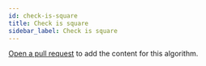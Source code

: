 ```yaml
---
id: check-is-square
title: Check is square
sidebar_label: Check is square
---
```


[Open a pull request](https://github.com/AllAlgorithms/algorithms/tree/master/docs/check-is-square.md) to add the content for this algorithm.